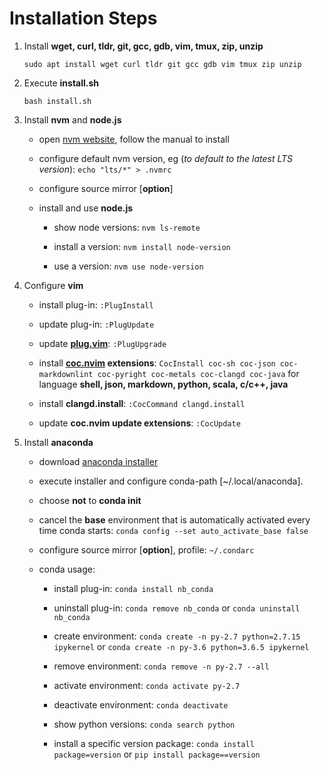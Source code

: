 # Installation Steps

1. Install **wget, curl, tldr, git, gcc, gdb, vim, tmux, zip, unzip**

    `sudo apt install wget curl tldr git gcc gdb vim tmux zip unzip`

2. Execute **install.sh**

    `bash install.sh`

3. Install **nvm** and **node.js**

    * open [nvm website](https://github.com/nvm-sh/nvm), follow the manual to install

    * configure default nvm version, eg (*to default to the latest LTS version*): `echo "lts/*" > .nvmrc`

    * configure source mirror [**option**]

    * install and use **node.js**

        * show node versions: `nvm ls-remote`

        * install a version: `nvm install node-version`

        * use a version: `nvm use node-version`

4. Configure **vim**

    * install plug-in: `:PlugInstall`

    * update plug-in: `:PlugUpdate`

    * update **[plug.vim](https://github.com/junegunn/vim-plug)**: `:PlugUpgrade`

    * install **[coc.nvim](https://github.com/neoclide/coc.nvim) extensions**: `CocInstall coc-sh coc-json coc-markdownlint coc-pyright coc-metals coc-clangd coc-java` for language **shell, json, markdown, python, scala, c/c++, java**

    * install **clangd.install**: `:CocCommand clangd.install`

    * update **coc.nvim update extensions**: `:CocUpdate`

5. Install **anaconda**

    * download [anaconda installer](https://www.anaconda.com/products/individual#Downloads)

    * execute installer and configure conda-path [~/.local/anaconda].

    * choose **not** to **conda init**

    * cancel the **base** environment that is automatically activated every time conda starts: `conda config --set auto_activate_base false`

    * configure source mirror [**option**], profile: `~/.condarc`

    * conda usage:

        * install plug-in: `conda install nb_conda`

        * uninstall plug-in: `conda remove nb_conda` or `conda uninstall nb_conda`

        * create environment: `conda create -n py-2.7 python=2.7.15 ipykernel` or `conda create -n py-3.6 python=3.6.5 ipykernel`

        * remove environment: `conda remove -n py-2.7 --all`

        * activate environment: `conda activate py-2.7`

        * deactivate environment: `conda deactivate`

        * show python versions: `conda search python`

        * install a specific version package: `conda install package=version` or `pip install package==version`

